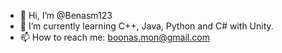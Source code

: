 - 👋 Hi, I’m @Benasm123
- 🌱 I’m currently learning C++, Java, Python and C# with Unity.
- 📫 How to reach me: boonas.mon@gmail.com

